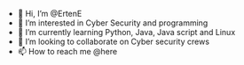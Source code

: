 - 👋 Hi, I’m @ErtenE
- 👀 I’m interested in Cyber Security and programming
- 🌱 I’m currently learning Python, Java, Java script and Linux
- 💞️ I’m looking to collaborate on Cyber security crews
- 📫 How to reach me @here

<!---
ErtenE/ErtenE is a ✨ special ✨ repository because its `README.md` (this file) appears on your GitHub profile.
You can click the Preview link to take a look at your changes.
--->

